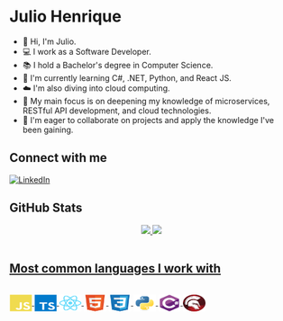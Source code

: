 # Julio Henrique

- 👋 Hi, I'm Julio.
- 💻 I work as a Software Developer.
- 📚 I hold a Bachelor's degree in Computer Science.
- 🌱 I'm currently learning C#, .NET, Python, and React JS.
- ☁️ I'm also diving into cloud computing.
- 🎯 My main focus is on deepening my knowledge of microservices, RESTful API development, and cloud technologies.
- 🤝 I'm eager to collaborate on projects and apply the knowledge I've been gaining.

## Connect with me

[![LinkedIn](https://img.shields.io/badge/LinkedIn-0077B5?style=for-the-badge&logo=linkedin&logoColor=white)](https://www.linkedin.com/in/julio-henrique-143193154/)

## GitHub Stats

<div align="center"> <a href="https://github.com/Juliolimahen"> <img height="180em" src="https://github-readme-stats-sigma-five.vercel.app/api/?username=Juliolimahen&show_icons=true&theme=nightowl&include_all_commits=true&count_private=true"/> <img height="180em" src="https://github-readme-stats-sigma-seven.vercel.app/api/top-langs/?username=Juliolimahen&layout=compact&langs_count=8&theme=nightowl"/> </div> <br>

## Most common languages I work with

<div style="display: inline_block"><br>
  <img align="center" alt="Julio-Js" height="30" width="40" src="https://raw.githubusercontent.com/devicons/devicon/master/icons/javascript/javascript-plain.svg">
  <img align="center" alt="Julio-Ts" height="30" width="40" src="https://raw.githubusercontent.com/devicons/devicon/master/icons/typescript/typescript-plain.svg">
  <img align="center" alt="Julio-React" height="30" width="40" src="https://raw.githubusercontent.com/devicons/devicon/master/icons/react/react-original.svg">
  <img align="center" alt="Julio-HTML" height="30" width="40" src="https://raw.githubusercontent.com/devicons/devicon/master/icons/html5/html5-original.svg">
  <img align="center" alt="Julio-CSS" height="30" width="40" src="https://raw.githubusercontent.com/devicons/devicon/master/icons/css3/css3-original.svg">
  <img align="center" alt="Julio-Python" height="30" width="40" src="https://raw.githubusercontent.com/devicons/devicon/master/icons/python/python-original.svg">
  <img align="center" alt="Julio-Csharp" height="30" width="40" src="https://raw.githubusercontent.com/devicons/devicon/master/icons/csharp/csharp-original.svg">
  <img align="center" alt="Julio-Csharp" height="30" width="40" src="https://raw.githubusercontent.com/devicons/devicon/master/icons/delphi/delphi-original.svg">
</div>

<br>
